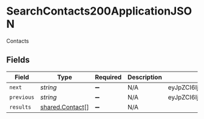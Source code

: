 # SearchContacts200ApplicationJSON

Contacts


## Fields

| Field                                                                                | Type                                                                                 | Required                                                                             | Description                                                                          | Example                                                                              |
| ------------------------------------------------------------------------------------ | ------------------------------------------------------------------------------------ | ------------------------------------------------------------------------------------ | ------------------------------------------------------------------------------------ | ------------------------------------------------------------------------------------ |
| `next`                                                                               | *string*                                                                             | :heavy_minus_sign:                                                                   | N/A                                                                                  | eyJpZCI6IjQyNTc5ZjczLTg1MjQtNDU3MC05YjY3LWVjYmQ3MDJjNmIxNCIsInJldmVyc2UiOmZhbHNlfQ== |
| `previous`                                                                           | *string*                                                                             | :heavy_minus_sign:                                                                   | N/A                                                                                  | eyJpZCI6IjBjZDhmYmZkLWU5NmQtNDEwZC05ZjQxLWIwMjU1YjdmNGI4NyIsInJldmVyc2UiOnRydWV9     |
| `results`                                                                            | [shared.Contact](../../models/shared/contact.md)[]                                   | :heavy_minus_sign:                                                                   | N/A                                                                                  |                                                                                      |